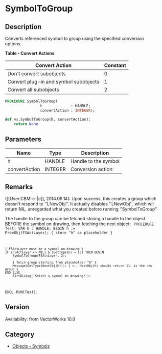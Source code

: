 # SymbolToGroup

## Description
Converts referenced symbol to group using the specified conversion options.

**Table - Convert Actions**

| Convert Action                     | Constant |
|-------------------------------------|----------|
| Don't convert subobjects            | 0        |
| Convert plug-in and symbol subobjects| 1       |
| Convert all subobjects              | 2        |

```pascal
PROCEDURE SymbolToGroup(
				h             : HANDLE;
				convertAction : INTEGER);
```

```python
def vs.SymbolToGroup(h, convertAction):
    return None
```

## Parameters
|Name|Type|Description|
|---|---|---|
|h|HANDLE|Handle to the symbol|
|convertAction|INTEGER|Conversion action:|0 - don't convert subobjects|1 - convert subobjects that are plug-ins and symbols|2 - convert all subobjects|

## Remarks
([[User:CBM-c-|_c_]], 2014.09.14): Upon success, this creates a group which doesn't respond to ''LNewObj''. It actually disables ''LNewObj'', which will return NIL, unregarded what you created before running ''SymbolToGroup''

The handle to the group can be fetched storing a handle to the object BEFORE the symbol on drawing, then fetching the next object:
<code lang="pas">
PROCEDURE Test;
VAR
	h : HANDLE;
BEGIN
	h := PrevObj(FSActLayer); { store "h" as placeholder }

	{ FSActLayer must be a symbol on drawing }
	IF (FSActLayer <> NIL) & (GetType(h) = 15) THEN BEGIN
		SymbolToGroup(FSActLayer, 2);
		
		{ fetch group starting from placeholder "h" }
		Message(GetType(NextObj(h))); { <-- NextObj(h) should return 11: is the new group }
	END ELSE
		AlrtDialog('Select a symbol on drawing!');
END;
RUN(Test);</code>

## Version
Availability: from VectorWorks 10.0

## Category
* [Objects - Symbols](../Categories/Objects%20-%20Symbols.md)
